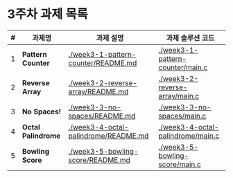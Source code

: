# 3주차 과제 목록

| #   | 과제명                  | 과제 설명                                                                          | 과제 솔루션 코드                                                              |
|-----|----------------------|--------------------------------------------------------------------------------|------------------------------------------------------------------------|
| 1   | **Pattern Counter**  | [./week3-1-pattern-counter/README.md](./week3-1-pattern-counter/README.md)     | [./week3-1-pattern-counter/main.c](./week3-1-pattern-counter/main.c)   |
| 2   | **Reverse Array**    | [./week3-2-reverse-array/README.md](./week3-2-reverse-array/README.md)         | [./week3-2-reverse-array/main.c](./week3-2-reverse-array/main.c)       |
| 3   | **No Spaces!**       | [./week3-3-no-spaces/README.md](./week3-3-no-spaces/README.md)                 | [./week3-3-no-spaces/main.c](./week3-3-no-spaces/main.c)               |
| 4   | **Octal Palindrome** | [./week3-4-octal-palindrome/README.md]([./week3-4-octal-palindrome/README.md]) | [./week3-4-octal-palindrome/main.c](./week3-4-octal-palindrome/main.c) |
| 5   | **Bowling Score**    | [./week3-5-bowling-score/README.md](./week3-5-bowling-score/README.md)         | [./week3-5-bowling-score/main.c](./week3-5-bowling-score/main.c)       |